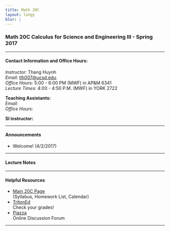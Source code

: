 ```yaml
---
title: Math 20C
layout: longy
blur: |
---
```

### Math 20C Calculus for Science and Engineering III - Spring 2017  

---

#### Contact Information and Office Hours:  

*Instructor:* Thang Huynh  
*Email:* [tlh007@ucsd.edu][email].    
*Office Hours:* 5:00 - 6:00 PM (MWF) in AP&M 6341  
*Lecture Times:* 4:00 - 4:50 P.M. (MWF)	in YORK 2722


[email]: mailto:tlh007@ucsd.edu

**Teaching Assistants:**  
*Email:*   
*Office Hours:*   

**SI instructor:**   



---  

#### Announcements  

  * Welcome! (4/2/2017)

--- 

#### Lecture Notes  



---  

#### Helpful Resources  

  - [Main 20C Page][math20c]  
    (Syllabus, Homework List, Calendar)  
  - [TritonEd][tritoned]  
    Check your grades!  
  - [Piazza][piazza]  
    Online Discussion Forum  
  
[math20c]:http://www.math.ucsd.edu/~abowers/20c/index.html
[tritoned]:https://tritoned.ucsd.edu
[piazza]:https://piazza.com/ucsd

---




